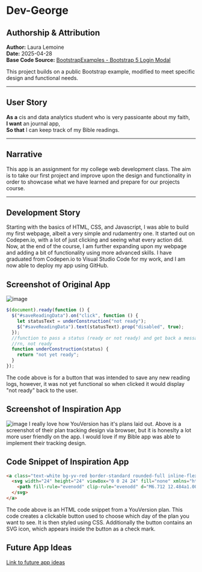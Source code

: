 # Dev-George

## Authorship & Attribution

**Author:** Laura Lemoine  
**Date:** 2025-04-28  
**Base Code Source:** [BootstrapExamples - Bootstrap 5 Login Modal](https://bootstrapexamples.com/@anonymous/bootstrap-5-login-modal)

This project builds on a public Bootstrap example, modified to meet specific design and functional needs.

---

## User Story

**As a** cis and data analytics student who is very passioante about my faith,  
**I want** an journal app,  
**So that** I can keep track of my Bible readings.

---

## Narrative

This app is an assignment for my college web development class. The aim is to take our first project and improve upon the design and functionality in order to showcase what we have learned and prepare for our projects course.

---
## Development Story
Starting with the basics of HTML, CSS, and Javascript, I was able to build my first webpage, albeit a very simple and rudamentry one. It started out on Codepen.io, with a lot of just clicking and seeing what every action did. Now, at the end of the course, I am further expanding upon my webpage and adding a bit of functionality using more advanced skills. I have graduated from Codepen.io to Visual Studio Code for my work, and I am now able to deploy my app using GitHub.

## Screenshot of Original App
![image](https://github.com/user-attachments/assets/fe8a1dd9-d601-41a5-a01a-5258da985a85)
```javascript
$(document).ready(function () {
  $("#saveReadingData").on("click", function () {
    let statusText = underConstruction("not ready");
    $("#saveReadingData").text(statusText).prop("disabled", true);
  });
  //function to pass a status (ready or not ready) and get back a message for user
  //rn, not ready
  function underConstruction(status) {
    return "not yet ready";
  }
});
```
The code above is for a button that was intended to save any new reading logs, however, it was not yet functional so when clicked it would display "not ready" back to the user.
## Screenshot of Inspiration App
![image](https://github.com/user-attachments/assets/7cc5df5e-b4ff-4e62-ab57-86be19b8aabe)
I really love how YouVersion has it's plans laid out. Above is a screenshot of their plan tracking design via browser, but it is honeslty a lot more user friendly on the app. I would love if my Bible app was able to implement their tracking design.

## Code Snippet of Inspiration App

```html
<a class="text-white bg-yv-red border-standard rounded-full inline-flex items-center w-full justify-center no-underline p-0.5 md:pli-2 md:plb-1.5 text-16 md:text-23 h-8" aria-label="Go to page 1" href="/users/LauraLemoine870/reading-plans/22465-bibleproject-the-crucified-king/subscription/1164369617/day/1">
  <svg width="24" height="24" viewBox="0 0 24 24" fill="none" xmlns="http://www.w3.org/2000/svg">
    <path fill-rule="evenodd" clip-rule="evenodd" d="M6.712 12.484a1.002 1.002 0 0 1 1.417-.001l2.648 2.654a.25.25 0 0 0 .353 0l6.895-6.894a1 1 0 0 1 1.414 1.414l-7.782 7.781a1 1 0 0 1-1.414 0L6.71 13.9a1.002 1.002 0 0 1 .002-1.416Z" fill="currentColor"></path>
  </svg>
</a>
```
The code above is an HTML code snippet from a YouVersion plan. This code creates a clickable button used to choose which day of the plan you want to see. It is then styled using CSS. Additionally the button contains an SVG icon, which appears inside the button as a check mark.
## Future App Ideas
[Link to future app ideas](https://github.com/llemoine1230/dev-george/issues/1)

